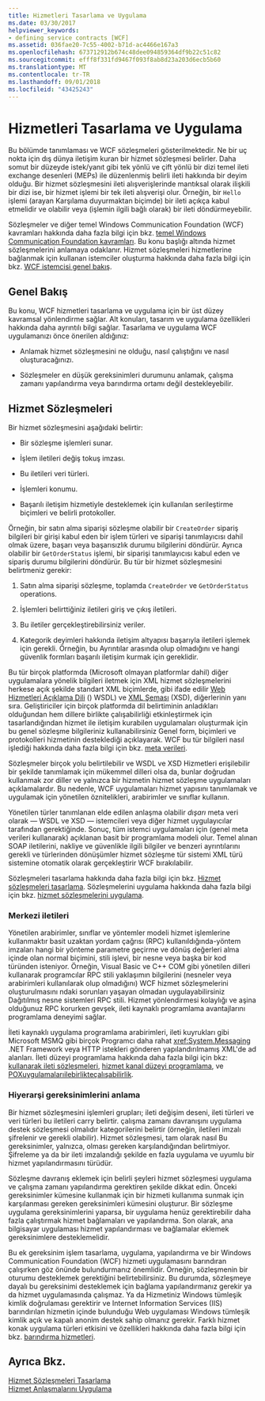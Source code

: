 ```yaml
---
title: Hizmetleri Tasarlama ve Uygulama
ms.date: 03/30/2017
helpviewer_keywords:
- defining service contracts [WCF]
ms.assetid: 036fae20-7c55-4002-b71d-ac4466e167a3
ms.openlocfilehash: 673712912b674c48dee094859364df9b22c51c82
ms.sourcegitcommit: efff8f331fd9467f093f8ab8d23a203d6ecb5b60
ms.translationtype: MT
ms.contentlocale: tr-TR
ms.lasthandoff: 09/01/2018
ms.locfileid: "43425243"
---
```

# <a name="designing-and-implementing-services"></a>Hizmetleri Tasarlama ve Uygulama
Bu bölümde tanımlaması ve WCF sözleşmeleri gösterilmektedir. Ne bir uç nokta için dış dünya iletişim kuran bir hizmet sözleşmesi belirler. Daha somut bir düzeyde istek/yanıt gibi tek yönlü ve çift yönlü bir dizi temel ileti exchange desenleri (MEPs) ile düzenlenmiş belirli ileti hakkında bir deyim olduğu. Bir hizmet sözleşmesini ileti alışverişlerinde mantıksal olarak ilişkili bir dizi ise, bir hizmet işlemi bir tek ileti alışverişi olur. Örneğin, bir `Hello` işlemi (arayan Karşılama duyurmaktan biçimde) bir ileti açıkça kabul etmelidir ve olabilir veya (işlemin ilgili bağlı olarak) bir ileti döndürmeyebilir.  
  
 Sözleşmeler ve diğer temel Windows Communication Foundation (WCF) kavramları hakkında daha fazla bilgi için bkz. [temel Windows Communication Foundation kavramları](../../../docs/framework/wcf/fundamental-concepts.md). Bu konu başlığı altında hizmet sözleşmelerini anlamaya odaklanır. Hizmet sözleşmeleri hizmetlerine bağlanmak için kullanan istemciler oluşturma hakkında daha fazla bilgi için bkz. [WCF istemcisi genel bakış](../../../docs/framework/wcf/wcf-client-overview.md).  
  
## <a name="overview"></a>Genel Bakış  
 Bu konu, WCF hizmetleri tasarlama ve uygulama için bir üst düzey kavramsal yönlendirme sağlar. Alt konuları, tasarım ve uygulama özellikleri hakkında daha ayrıntılı bilgi sağlar. Tasarlama ve uygulama WCF uygulamanızı önce önerilen aldığınız:  
  
-   Anlamak hizmet sözleşmesini ne olduğu, nasıl çalıştığını ve nasıl oluşturacağınızı.  
  
-   Sözleşmeler en düşük gereksinimleri durumunu anlamak, çalışma zamanı yapılandırma veya barındırma ortamı değil destekleyebilir.  
  
## <a name="service-contracts"></a>Hizmet Sözleşmeleri  
 Bir hizmet sözleşmesini aşağıdaki belirtir:  
  
-   Bir sözleşme işlemleri sunar.  
  
-   İşlem iletileri değiş tokuş imzası.  
  
-   Bu iletileri veri türleri.  
  
-   İşlemleri konumu.  
  
-   Başarılı iletişim hizmetiyle desteklemek için kullanılan serileştirme biçimleri ve belirli protokoller.  
  
 Örneğin, bir satın alma siparişi sözleşme olabilir bir `CreateOrder` sipariş bilgileri bir girişi kabul eden bir işlem türleri ve siparişi tanımlayıcısı dahil olmak üzere, başarı veya başarısızlık durumu bilgilerini döndürür. Ayrıca olabilir bir `GetOrderStatus` işlemi, bir siparişi tanımlayıcısı kabul eden ve sipariş durumu bilgilerini döndürür. Bu tür bir hizmet sözleşmesini belirtmeniz gerekir:  
  
1.  Satın alma siparişi sözleşme, toplamda `CreateOrder` ve `GetOrderStatus` operations.  
  
2.  İşlemleri belirttiğiniz iletileri giriş ve çıkış iletileri.  
  
3.  Bu iletiler gerçekleştirebilirsiniz veriler.  
  
4.  Kategorik deyimleri hakkında iletişim altyapısı başarıyla iletileri işlemek için gerekli. Örneğin, bu Ayrıntılar arasında olup olmadığını ve hangi güvenlik formları başarılı iletişim kurmak için gereklidir.  
  
 Bu tür birçok platformda (Microsoft olmayan platformlar dahil) diğer uygulamalara yönelik bilgileri iletmek için XML hizmet sözleşmelerini herkese açık şekilde standart XML biçimlerde, gibi ifade edilir [Web Hizmetleri Açıklama Dili](https://go.microsoft.com/fwlink/?LinkId=94952) () WSDL) ve [XML Şeması](https://go.microsoft.com/fwlink/?LinkId=94953) (XSD), diğerlerinin yanı sıra. Geliştiriciler için birçok platformda dil belirtiminin anladıkları olduğundan hem dillere birlikte çalışabilirliği etkinleştirmek için tasarlandığından hizmet ile iletişim kurabilen uygulamaları oluşturmak için bu genel sözleşme bilgileriniz kullanabilirsiniz Genel form, biçimleri ve protokolleri hizmetinin desteklediği açıklayarak. WCF bu tür bilgileri nasıl işlediği hakkında daha fazla bilgi için bkz. [meta verileri](../../../docs/framework/wcf/feature-details/metadata.md).  
  
 Sözleşmeler birçok yolu belirtilebilir ve WSDL ve XSD Hizmetleri erişilebilir bir şekilde tanımlamak için mükemmel dilleri olsa da, bunlar doğrudan kullanmak zor diller ve yalnızca bir hizmetin hizmet sözleşme uygulamaları açıklamalardır. Bu nedenle, WCF uygulamaları hizmet yapısını tanımlamak ve uygulamak için yönetilen öznitelikleri, arabirimler ve sınıflar kullanın.  
  
 Yönetilen türler tanımlanan elde edilen anlaşma olabilir *dışarı* meta veri olarak — WSDL ve XSD — istemcileri veya diğer hizmet uygulayıcılar tarafından gerektiğinde. Sonuç, tüm istemci uygulamaları için (genel meta verileri kullanarak) açıklanan basit bir programlama modeli olur. Temel alınan SOAP iletilerini, nakliye ve güvenlikle ilgili bilgiler ve benzeri ayrıntılarını gerekli ve türlerinden dönüşümler hizmet sözleşme tür sistemi XML türü sistemine otomatik olarak gerçekleştirir WCF bırakılabilir.  
  
 Sözleşmeleri tasarlama hakkında daha fazla bilgi için bkz. [Hizmet sözleşmeleri tasarlama](../../../docs/framework/wcf/designing-service-contracts.md). Sözleşmelerini uygulama hakkında daha fazla bilgi için bkz. [hizmet sözleşmelerini uygulama](../../../docs/framework/wcf/implementing-service-contracts.md).  
  
### <a name="messages-up-front-and-center"></a>Merkezi iletileri  
 Yönetilen arabirimler, sınıflar ve yöntemler modeli hizmet işlemlerine kullanmaktır basit uzaktan yordam çağrısı (RPC) kullanıldığında-yöntem imzaları hangi bir yönteme parametre geçirme ve dönüş değerleri alma içinde olan normal biçimini, stili işlevi, bir nesne veya başka bir kod türünden isteniyor. Örneğin, Visual Basic ve C++ COM gibi yönetilen dilleri kullanarak programcılar RPC stili yaklaşımın bilgilerini (nesneler veya arabirimleri kullanılarak olup olmadığını) WCF hizmet sözleşmelerini oluşturulmasını ndaki sorunları yaşayan olmadan uygulayabilirsiniz Dağıtılmış nesne sistemleri RPC stili. Hizmet yönlendirmesi kolaylığı ve aşina olduğunuz RPC korurken gevşek, ileti kaynaklı programlama avantajlarını programlama deneyimi sağlar.  
  
 İleti kaynaklı uygulama programlama arabirimleri, ileti kuyrukları gibi Microsoft MSMQ gibi birçok Programcı daha rahat <xref:System.Messaging> .NET Framework veya HTTP istekleri gönderen yapılandırılmamış XML'de ad alanları. İleti düzeyi programlama hakkında daha fazla bilgi için bkz: [kullanarak ileti sözleşmeleri](../../../docs/framework/wcf/feature-details/using-message-contracts.md), [hizmet kanal düzeyi programlama](../../../docs/framework/wcf/extending/service-channel-level-programming.md), ve [POXuygulamalarıilebirlikteçalışabilirlik](../../../docs/framework/wcf/feature-details/interoperability-with-pox-applications.md).  
  
### <a name="understanding-the-hierarchy-of-requirements"></a>Hiyerarşi gereksinimlerini anlama  
 Bir hizmet sözleşmesini işlemleri grupları; ileti değişim deseni, ileti türleri ve veri türleri bu iletileri carry belirtir. çalışma zamanı davranışını uygulama destek sözleşmesi olmalıdır kategorilerini belirtir (örneğin, iletileri imzalı şifrelenir ve gerekli olabilir). Hizmet sözleşmesi, tam olarak nasıl Bu gereksinimler, yalnızca, olması gereken karşılandığından belirtmiyor. Şifreleme ya da bir ileti imzalandığı şekilde en fazla uygulama ve uyumlu bir hizmet yapılandırmasını türüdür.  
  
 Sözleşme davranış eklemek için belirli şeyleri hizmet sözleşmesi uygulama ve çalışma zamanı yapılandırma gerektiren şekilde dikkat edin. Önceki gereksinimler kümesine kullanmak için bir hizmeti kullanıma sunmak için karşılanması gereken gereksinimleri kümesini oluşturur. Bir sözleşme uygulama gereksinimlerini yaparsa, bir uygulama henüz gerektirebilir daha fazla çalıştırmak hizmet bağlamaları ve yapılandırma. Son olarak, ana bilgisayar uygulaması hizmet yapılandırması ve bağlamalar eklemek gereksinimlere desteklemelidir.  
  
 Bu ek gereksinim işlem tasarlama, uygulama, yapılandırma ve bir Windows Communication Foundation (WCF) hizmeti uygulamasını barındıran çalışırken göz önünde bulundurmanız önemlidir. Örneğin, sözleşmenin bir oturumu desteklemek gerektiğini belirtebilirsiniz. Bu durumda, sözleşmeye dayalı bu gereksinimi desteklemek için bağlama yapılandırmanız gerekir ya da hizmet uygulamasında çalışmaz. Ya da Hizmetiniz Windows tümleşik kimlik doğrulaması gerektirir ve Internet Information Services (IIS) barındırılan hizmetin içinde bulunduğu Web uygulaması Windows tümleşik kimlik açık ve kapalı anonim destek sahip olmanız gerekir. Farklı hizmet konak uygulama türleri etkisini ve özellikleri hakkında daha fazla bilgi için bkz. [barındırma hizmetleri](../../../docs/framework/wcf/hosting-services.md).  
  
## <a name="see-also"></a>Ayrıca Bkz.  
 [Hizmet Sözleşmeleri Tasarlama](../../../docs/framework/wcf/designing-service-contracts.md)  
 [Hizmet Anlaşmalarını Uygulama](../../../docs/framework/wcf/implementing-service-contracts.md)
